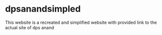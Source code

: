 # dpsanandsimpled
This website is a recreated and simplified website with provided link to the actual site of dps anand
